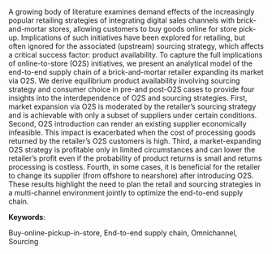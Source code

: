 A growing body of literature examines demand effects of the increasingly popular retailing strategies of integrating digital sales channels with brick-and-mortar stores, allowing customers to buy goods online for store pick-up. Implications of such initiatives have been explored for retailing, but often ignored for the associated (upstream) sourcing strategy, which affects a critical success factor: product availability. To capture the full implications of online-to-store (O2S) initiatives, we present an analytical model of the end-to-end supply chain of a brick-and-mortar retailer expanding its market via O2S. We derive equilibrium product availability involving sourcing strategy and consumer choice in pre-and post-O2S cases to provide four insights into the interdependence of O2S and sourcing strategies. First, market expansion via O2S is moderated by the retailer’s sourcing strategy and is achievable with only a subset of suppliers under certain conditions. Second, O2S introduction can render an existing supplier economically infeasible. This impact is exacerbated when the cost of processing goods returned by the retailer’s O2S customers is high. Third, a market-expanding O2S strategy is profitable only in limited circumstances and can lower the retailer’s profit even if the probability of product returns is small and returns processing is costless. Fourth, in some cases, it is beneficial for the retailer to change its supplier (from offshore to nearshore) after introducing O2S. These results highlight the need to plan the retail and sourcing strategies in a multi-channel environment jointly to optimize the end-to-end supply chain.

**Keywords**:

Buy-online-pickup-in-store, End-to-end supply chain, Omnichannel, Sourcing

